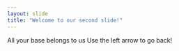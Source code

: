 ```yaml
---
layout: slide
title: "Welcome to our second slide!"
---
```

All your base belongs to us
Use the left arrow to go back!
